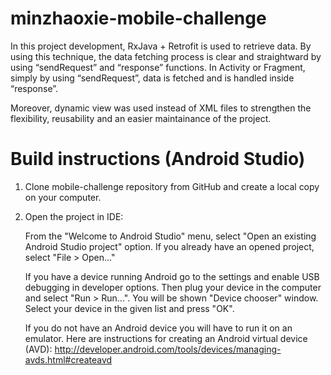# minzhaoxie-mobile-challenge

In this project development, RxJava + Retrofit is used to retrieve data. By using this technique, the data fetching process is clear and straightward by using “sendRequest” and “response” functions. In Activity or Fragment, simply by using “sendRequest”, data is fetched and is handled inside “response”.  

Moreover, dynamic view was used instead of XML files to strengthen the flexibility, reusability and an easier maintainance of the project. 

# Build instructions (Android Studio)

1. Clone mobile-challenge repository from GitHub and create a local copy on your computer.

2. Open the project in IDE:

    From the "Welcome to Android Studio" menu, select "Open an existing Android Studio project" option. If you already have an opened project, select "File > Open..."
    
    If you have a device running Android go to the settings and enable USB debugging in developer options. Then plug your device in the   computer and select "Run > Run...". You will be shown "Device chooser" window. Select your device in the given list and press "OK".
    
    If you do not have an Android device you will have to run it on an emulator. Here are instructions for creating an Android virtual device (AVD):
    http://developer.android.com/tools/devices/managing-avds.html#createavd
